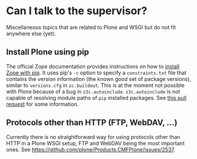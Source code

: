 # Can I talk to the supervisor?

Miscellaneous topics that are related to Plone and WSGI but do not fit anywhere else (yet).

## Install Plone using pip

The official Zope documentation provides instructions on how to [install Zope with pip](https://zope.readthedocs.io/en/latest/INSTALL.html#installing-zope-with-pip).
It uses pip's `-c` option to specify a `constraints.txt` file that contains the version information (the known good set of package versions), similar to `versions.cfg` in `zc.buildout`.
This is at the moment not possible with Plone because of a bug in `z3c.autoinclude`.
`z3c.autoinclude` is not capable of resolving module paths of `pip` installed packages.
See [this pull request](https://github.com/zopefoundation/z3c.autoinclude/pull/2) for some information.

## Protocols other than HTTP (FTP, WebDAV, ...)

Currently there is no straightforward way for using protocols other than HTTP in a Plone WSGI setup, FTP and WebDAV being the most important ones.
See <https://github.com/plone/Products.CMFPlone/issues/2537>.
